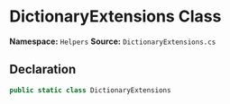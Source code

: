# DictionaryExtensions Class

**Namespace:** `Helpers`
**Source:** `DictionaryExtensions.cs`

## Declaration

```csharp
public static class DictionaryExtensions
```

